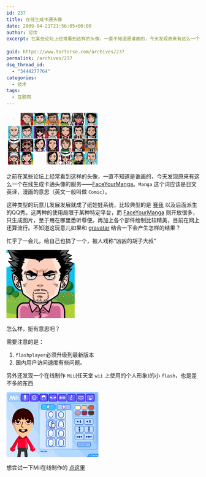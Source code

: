 ```yaml
---
id: 237
title: 在线生成卡通头像
date: 2009-04-21T21:56:05+00:00
author: 愆伏
excerpt: 在某些论坛上经常看到这样的头像，一直不知道是谁画的，今天发现原来有这么一个在线生成卡通头像的服务——FaceYourManga。Manga这个词应该是日文英译，漫画的意思（英文一般叫做Comic）。

guid: https://www.tortorse.com/archives/237
permalink: /archives/237
dsq_thread_id:
  - "3444277764"
categories:
  - 技术
tags:
  - 互联网
---
```

![avatars](/wp-content/uploads/2009/04/avatar-list-thumb2.gif)

之前在某些论坛上经常看到这样的头像，一直不知道是谁画的，今天发现原来有这么一个在线生成卡通头像的服务——[FaceYourManga](https://www.faceyourmanga.it)。`Manga` 这个词应该是日文英译，漫画的意思（英文一般叫做 `Comic`）。

这种类型的玩意儿发展发展就成了纸娃娃系统，比较典型的是 [赛我](https://www.cyworld.com.cn/main/) 以及后面派生的QQ秀。这两种的使用局限于某种特定平台，而 [FaceYourManga](https://www.faceyourmanga.it) 则开放很多，只生成图片，至于用在哪里悉听尊便。再加上各个部件绘制比较精美，目前在网上还算流行。不知道这玩意儿如果和 [gravatar](https://en.gravatar.com/) 结合一下会产生怎样的结果？

忙乎了一会儿，给自己也搞了一个，被人戏称“凶凶的胡子大叔”

![mangatar](/wp-content/uploads/2009/04/mangatar1.jpg)

怎么样，挺有意思吧？

需要注意的是：
1. `flashplayer`必须升级到最新版本
2. 国内用户访问速度有些问题。

另外还发现一个在线制作 `Mii`(任天堂 `wii` 上使用的个人形象)的小 `flash`，也是差不多的东西

![mii](/wp-content/uploads/2009/04/mii2.gif)

想尝试一下Mii在线制作的 [点这里](/demo/mii/miieditor.html)